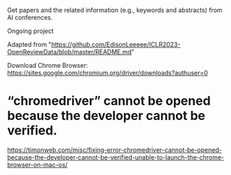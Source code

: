 
Get papers and the related information (e.g., keywords and abstracts) from AI conferences. 

Ongoing project 

Adapted from "https://github.com/EdisonLeeeee/ICLR2023-OpenReviewData/blob/master/README.md"

Download Chrome Browser: 
https://sites.google.com/chromium.org/driver/downloads?authuser=0

# “chromedriver” cannot be opened because the developer cannot be verified.
https://timonweb.com/misc/fixing-error-chromedriver-cannot-be-opened-because-the-developer-cannot-be-verified-unable-to-launch-the-chrome-browser-on-mac-os/


